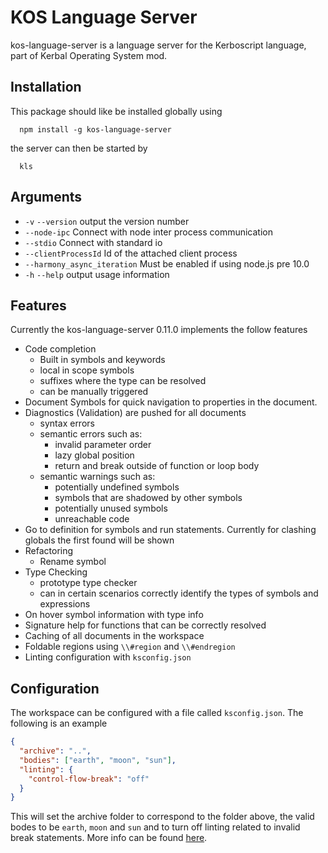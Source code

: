 # KOS Language Server

kos-language-server is a language server for the Kerboscript language, part of Kerbal Operating System mod.

## Installation
This package should like be installed globally using 

      npm install -g kos-language-server

the server can then be started by

      kls

## Arguments

- `-v` `--version`            output the version number
- `--node-ipc`                Connect with node inter process communication
- `--stdio`                   Connect with standard io
- `--clientProcessId`         Id of the attached client process
- `--harmony_async_iteration` Must be enabled if using node.js pre 10.0
- `-h` `--help`               output usage information


## Features
Currently the kos-language-server 0.11.0 implements the follow features
- Code completion
    - Built in symbols and keywords
    - local in scope symbols
    - suffixes where the type can be resolved
    - can be manually triggered
- Document Symbols for quick navigation to properties in the document.
- Diagnostics (Validation) are pushed for all documents
  - syntax errors
  - semantic errors such as:
    - invalid parameter order
    - lazy global position
    - return and break outside of function or loop body
  - semantic warnings such as:
    - potentially undefined symbols
    - symbols that are shadowed by other symbols
    - potentially unused symbols
    - unreachable code
- Go to definition for symbols and run statements. Currently for clashing globals the first found will be shown
- Refactoring
  - Rename symbol
- Type Checking
  - prototype type checker
  - can in certain scenarios correctly identify the types of symbols and expressions
- On hover symbol information with type info
- Signature help for functions that can be correctly resolved
- Caching of all documents in the workspace
- Foldable regions using `\\#region` and `\\#endregion`
- Linting configuration with `ksconfig.json`

## Configuration
The workspace can be configured with a file called `ksconfig.json`. The following is an example

```json
{
  "archive": "..",
  "bodies": ["earth", "moon", "sun"],
  "linting": {
    "control-flow-break": "off"
  }
}
```

This will set the archive folder to correspond to the folder above, the valid bodes to be `earth`, `moon` and `sun` and to turn off linting related to invalid break statements. More info can be found [here](https://github.com/jonnyboyC/kos-language-server/tree/master/server/ksconfig.md).